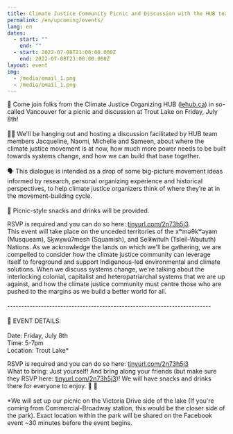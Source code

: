 ```yaml
---
title: Climate Justice Community Picnic and Discussion with the HUB team
permalink: /en/upcoming/events/
lang: en
dates:
  - start: ""
    end: ""
  - start: 2022-07-08T21:00:00.000Z
    end: 2022-07-08T23:00:00.000Z
layout: event
img:
  - /media/email_1.png
  - /media/email_1.png
---
```

🌱 Come join folks from the Climate Justice Organizing HUB ([lehub.ca](http://lehub.ca/)) in so-called Vancouver for a picnic and discussion at Trout Lake on Friday, July 8th!\
\
✊🏾 We'll be hanging out and hosting a discussion facilitated by HUB team members Jacqueline, Naomi, Michelle and Sameen, about where the climate justice movement is at now, how much more power needs to be built towards systems change, and how we can build that base together.\
\
🗣 This dialogue is intended as a drop of some big-picture movement ideas informed by research, personal organizing experience and historical perspectives, to help climate justice organizers think of where they’re at in the movement-building cycle.\
\
🧺 Picnic-style snacks and drinks will be provided.

RSVP is required and you can do so here: [tinyurl.com/2n73h5j3](tinyurl.com/2n73h5j3).\
This event will take place on the unceded territories of the xʷməθkʷəy̓əm (Musqueam), Sḵwx̱wú7mesh (Squamish), and Sel̓íl̓witulh (Tsleil-Waututh) Nations. As we acknowledge the lands on which we'll be gathering, we are compelled to consider how the climate justice community can leverage itself to foreground and support Indigenous-led environmental and climate solutions. When we discuss systems change, we're talking about the interlocking colonial, capitalist and heteropatriarchal systems that we are up against, and how the climate justice community must centre those who are pushed to the margins as we build a better world for all.\
\
-------------------------------------------------------------------------\
\
🌺 EVENT DETAILS:\
\
Date: Friday, July 8th\
Time: 5-7pm\
Location: Trout Lake*

RSVP is required and you can do so here: [tinyurl.com/2n73h5j3](tinyurl.com/2n73h5j3)\
What to bring: Just yourself! And bring along your friends (but make sure they RSVP here: [tinyurl.com/2n73h5j3](tinyurl.com/2n73h5j3))! We will have snacks and drinks there for everyone to enjoy. 🍪 🧃\
\
*We will set up our picnic on the Victoria Drive side of the lake (If you're coming from Commercial-Broadway station, this would be the closer side of the park). Exact location within the park will be shared on the Facebook event ~30 minutes before the event begins.